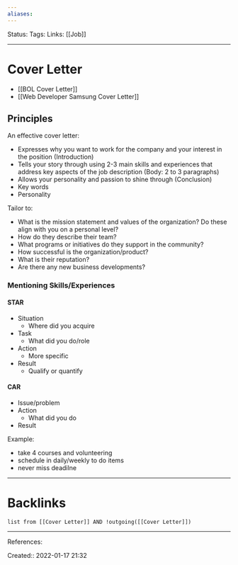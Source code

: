 ```yaml
---
aliases:
---
```

Status:
Tags:
Links: [[Job]]
___

# Cover Letter
- [[BOL Cover Letter]]
- [[Web Developer Samsung Cover Letter]]
## Principles
An effective cover letter:
- Expresses why you want to work for the company and your interest in the position (Introduction)
- Tells your story through using 2-3 main skills and experiences that address key aspects of the job description (Body: 2 to 3 paragraphs)
- Allows your personality and passion to shine through (Conclusion)
- Key words
- Personality

Tailor to:
- What is the mission statement and values of the organization? Do these align with you on a personal level?
- How do they describe their team?
- What programs or initiatives do they support in the community?
- How successful is the organization/product?
- What is their reputation?
- Are there any new business developments?
### Mentioning Skills/Experiences
#### STAR
- Situation
	- Where did you acquire
- Task
	- What did you do/role
- Action
	- More specific
- Result
	- Qualify or quantify
#### CAR
- Issue/problem
- Action
	- What did you do
- Result

Example:
- take 4 courses and volunteering
- schedule in daily/weekly to do items
- never miss deadilne
___

# Backlinks
```dataview
list from [[Cover Letter]] AND !outgoing([[Cover Letter]])
```
___
References:

Created:: 2022-01-17 21:32